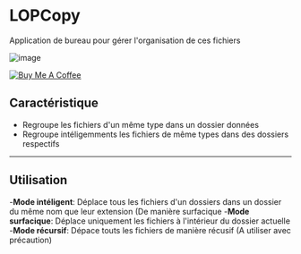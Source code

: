 LOPCopy
============

Application de bureau pour gérer l'organisation de ces fichiers

![image](https://user-images.githubusercontent.com/40785379/172706716-5b4bc799-7994-445d-b691-246ecdb47260.png)

<a href="https://buymeacoffee.com/machkouroke" target="_blank"><img src="https://www.buymeacoffee.com/assets/img/custom_images/orange_img.png" alt="Buy Me A Coffee" style="height: auto !important;width: auto !important;" ></a>


## Caractéristique
- Regroupe les fichiers d'un même type dans un dossier données
- Regroupe intéligemments les fichiers de même types dans des dossiers respectifs

---

## Utilisation

-**Mode intéligent**: Déplace tous les fichiers d'un dossiers dans un dossier du même nom que leur extension (De manière surfacique
-**Mode surfacique**: Déplace uniquement les fichiers à l'intérieur du dossier actuelle
-**Mode récursif**: Dépace touts les fichiers de manière récusif (A utiliser avec précaution)



